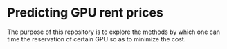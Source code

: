 # Predicting GPU rent prices

The purpose of this repository is to explore the methods by which one can time the reservation of certain GPU so as to minimize the cost.
